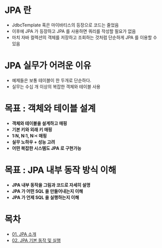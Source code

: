 # JPA 란
* JdbcTemplate 혹은 마이바티스의 등장으로 코드는 줄었음
* 이후에 JPA 가 등장하고 JPA 를 사용하면 쿼리를 작성할 필요가 없음
* 마치 자바 컬렉션의 객체를 저장하고 조회하는 것처럼 단순하게 JPA 를 이용할 수 있음

# JPA 실무가 어려운 이유
* 예제들은 보통 테이블이 한 두개로 단순하다.
* 실무는 수십 개 이상의 복잡한 객체와 테이블 사용

# 목표 : 객체와 테이블 설계
* __객체와 테이블을 설계하고 매핑__
* __기본 키와 외래 키 매핑__
* __1:N, N:1, N:< 매핑__
* __실무 노하우 + 성능 고려__
* __어떤 복잡한 시스템도 JPA 로 구현가능__

# 목표 : JPA 내부 동작 방식 이해
* __JPA 내부 동작을 그림과 코드로 자세히 설명__
* __JPA 가 어떤 SQL 을 만들어내는지 이해__
* __JPA 가 언제 SQL 을 실행하는지 이해__

# 목차
* [01. JPA 소개](https://github.com/pasudo123/SoftwareZeroToALL/blob/master/Inflearn/01.%20JPA%20%EC%86%8C%EA%B0%9C.md)
* [02. JPA 기본 동작 및 실행](#)
